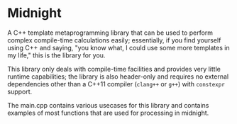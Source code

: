 # Midnight

A C++ template metaprogramming library that can be used to perform complex compile-time calculations easily; essentially, if you find yourself using C++ and saying, "you know what, I could use some more templates in my life," this is the library for you.

This library only deals with compile-time facilities and provides very little runtime capabilities; the library is also header-only and requires no external dependencies other than a C++11 compiler (`clang++` or `g++`) with `constexpr` support.

The main.cpp contains various usecases for this library and contains examples of most functions that are used for processing in midnight.
